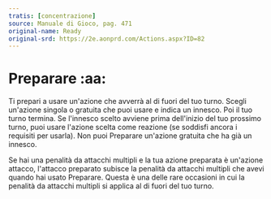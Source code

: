 ```yaml
---
tratis: [concentrazione]
source: Manuale di Gioco, pag. 471
original-name: Ready
original-srd: https://2e.aonprd.com/Actions.aspx?ID=82
---
```


# Preparare :aa:

Ti prepari a usare un'azione che avverrà al di fuori del tuo turno. Scegli
un'azione singola o gratuita che puoi usare e indica un innesco. Poi il tuo
turno termina. Se l'innesco scelto avviene prima dell'inizio del tuo prossimo
turno, puoi usare l'azione scelta come reazione (se soddisfi ancora i requisiti
per usarla). Non puoi Preparare un'azione gratuita che ha già un innesco.

Se hai una penalità da attacchi multipli e la tua azione preparata è un'azione
attacco, l'attacco preparato subisce la penalità da attacchi multipli che avevi
quando hai usato Preparare. Questa è una delle rare occasioni in cui la penalità
da attacchi multipli si applica al di fuori del tuo turno.
